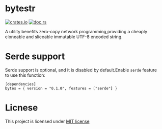 # bytestr

[![crates.io](https://img.shields.io/crates/v/bytestr.svg)](https://crates.io/crates/bytestr) [![doc.rs](https://img.shields.io/badge/docs-latest-blue.svg?style=flat-square)](https://docs.rs/bytestr)


A utility benefits zero-copy network programming,providing a cheaply cloneable and sliceable immutable UTF-8 encoded string.

# Serde support
Serde support is optional, and it is disabled by default.Enable `serde` feature to use this function:

```
[dependencies]
bytes = { version = "0.1.0", features = ["serde"] }
```

# Licnese
This project is licensed under [MIT license](https://opensource.org/licenses/MIT)